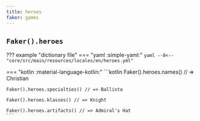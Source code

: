 ```yaml
---
title: heroes
faker: games
---
```


## `Faker().heroes`

??? example "dictionary file"
    === "yaml :simple-yaml:"
        ```yaml
        --8<-- "core/src/main/resources/locales/en/heroes.yml"
        ```

=== "kotlin :material-language-kotlin:"
    ```kotlin
    Faker().heroes.names() // => Christian

    Faker().heroes.specialties() // => Ballista

    Faker().heroes.klasses() // => Knight

    Faker().heroes.artifacts() // => Admiral's Hat
    ```
